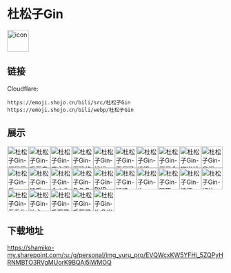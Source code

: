 # 杜松子Gin
<img src="https://emoji.shojo.cn/bili/src/杜松子Gin/icon.png" width="50" height="50" alt="icon">

## 链接
Cloudflare:
```
https://emoji.shojo.cn/bili/src/杜松子Gin
https://emoji.shojo.cn/bili/webp/杜松子Gin
```
## 展示
<img src="https://emoji.shojo.cn/bili/src/杜松子Gin/杜松子Gin-摇尾巴.png" width="50" height="50" alt="杜松子Gin-摇尾巴"><img src="https://emoji.shojo.cn/bili/src/杜松子Gin/杜松子Gin-千万幸福.png" width="50" height="50" alt="杜松子Gin-千万幸福"><img src="https://emoji.shojo.cn/bili/src/杜松子Gin/杜松子Gin-忠心不二.png" width="50" height="50" alt="杜松子Gin-忠心不二"><img src="https://emoji.shojo.cn/bili/src/杜松子Gin/杜松子Gin-正确的.png" width="50" height="50" alt="杜松子Gin-正确的"><img src="https://emoji.shojo.cn/bili/src/杜松子Gin/杜松子Gin-妈妈.png" width="50" height="50" alt="杜松子Gin-妈妈"><img src="https://emoji.shojo.cn/bili/src/杜松子Gin/杜松子Gin-要闹了.png" width="50" height="50" alt="杜松子Gin-要闹了"><img src="https://emoji.shojo.cn/bili/src/杜松子Gin/杜松子Gin-投降.png" width="50" height="50" alt="杜松子Gin-投降"><img src="https://emoji.shojo.cn/bili/src/杜松子Gin/杜松子Gin-蛋蛋会动.png" width="50" height="50" alt="杜松子Gin-蛋蛋会动"><img src="https://emoji.shojo.cn/bili/src/杜松子Gin/杜松子Gin-吃米线.png" width="50" height="50" alt="杜松子Gin-吃米线"><img src="https://emoji.shojo.cn/bili/src/杜松子Gin/杜松子Gin-拿捏.png" width="50" height="50" alt="杜松子Gin-拿捏"><img src="https://emoji.shojo.cn/bili/src/杜松子Gin/杜松子Gin-乐.png" width="50" height="50" alt="杜松子Gin-乐"><img src="https://emoji.shojo.cn/bili/src/杜松子Gin/杜松子Gin-铸币.png" width="50" height="50" alt="杜松子Gin-铸币"><img src="https://emoji.shojo.cn/bili/src/杜松子Gin/杜松子Gin-令人头大.png" width="50" height="50" alt="杜松子Gin-令人头大"><img src="https://emoji.shojo.cn/bili/src/杜松子Gin/杜松子Gin-急急急.png" width="50" height="50" alt="杜松子Gin-急急急"><img src="https://emoji.shojo.cn/bili/src/杜松子Gin/杜松子Gin-BYD.png" width="50" height="50" alt="杜松子Gin-BYD"><img src="https://emoji.shojo.cn/bili/src/杜松子Gin/杜松子Gin-疑惑.png" width="50" height="50" alt="杜松子Gin-疑惑"><img src="https://emoji.shojo.cn/bili/src/杜松子Gin/杜松子Gin-牛.png" width="50" height="50" alt="杜松子Gin-牛"><img src="https://emoji.shojo.cn/bili/src/杜松子Gin/杜松子Gin-哭死.png" width="50" height="50" alt="杜松子Gin-哭死"><img src="https://emoji.shojo.cn/bili/src/杜松子Gin/杜松子Gin-流汗.png" width="50" height="50" alt="杜松子Gin-流汗"><img src="https://emoji.shojo.cn/bili/src/杜松子Gin/杜松子Gin-好快.png" width="50" height="50" alt="杜松子Gin-好快"><img src="https://emoji.shojo.cn/bili/src/杜松子Gin/杜松子Gin-看看你的.png" width="50" height="50" alt="杜松子Gin-看看你的"><img src="https://emoji.shojo.cn/bili/src/杜松子Gin/杜松子Gin-比心.png" width="50" height="50" alt="杜松子Gin-比心"><img src="https://emoji.shojo.cn/bili/src/杜松子Gin/杜松子Gin-千万开心.png" width="50" height="50" alt="杜松子Gin-千万开心"><img src="https://emoji.shojo.cn/bili/src/杜松子Gin/杜松子Gin-千万健康.png" width="50" height="50" alt="杜松子Gin-千万健康"><img src="https://emoji.shojo.cn/bili/src/杜松子Gin/杜松子Gin-许多米.png" width="50" height="50" alt="杜松子Gin-许多米">

## 下载地址

https://shamiko-my.sharepoint.com/:u:/g/personal/img_yuru_pro/EVQWcxKW5YFHi_5ZQPyHRNMBTO3RVgMUorK9BQAj5lWMOQ
